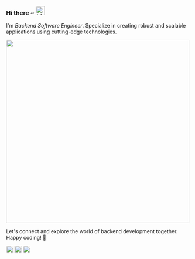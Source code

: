 ### Hi there ~ <img src="https://user-images.githubusercontent.com/1303154/88677602-1635ba80-d120-11ea-84d8-d263ba5fc3c0.gif" width="24px" alt="hi">

I'm *Backend Software Engineer*. Specialize in creating robust and scalable applications using cutting-edge technologies.

<p>
  <a href="https://skillicons.dev">
    <img src="https://skillicons.dev/icons?i=go,py,mysql,postgres,postman,redis,docker,kubernetes,vscode,github,git,aws&theme=light" width=500/>
  </a>
</p>


Let's connect and explore the world of backend development together. Happy coding! 🚀

<a href="https://twitter.com/">
  <img align="left" alt="Dimas's Twitter" width="20px" src="https://simpleicons.now.sh/twitter/495f7e" />
</a>
<a href="https://www.instagram.com/">
  <img align="left" alt="Dimas's Instagram" width="20px" src="https://simpleicons.now.sh/instagram/495f7e" />
</a>
<a href="https://linkedin.com/in/dimaspradana">
  <img align="left" alt="Dimas's LinkedIn" width="20px" src="https://simpleicons.now.sh/linkedin/495f7e" />
</a>
